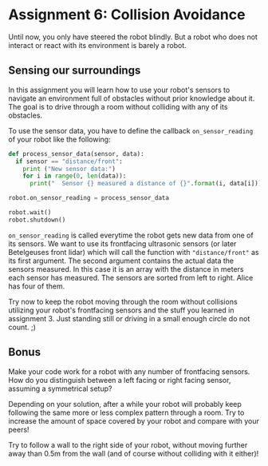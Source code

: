 # Assignment 6: Collision Avoidance

Until now, you only have steered the robot blindly. But a robot who does not interact or react with its
environment is barely a robot.

## Sensing our surroundings

In this assignment you will learn how to use your robot's sensors to navigate an environment full of obstacles
without prior knowledge about it. The goal is to drive through a room without colliding with any of its obstacles.

To use the sensor data, you have to define the callback `on_sensor_reading` of your robot like the following:

```python
def process_sensor_data(sensor, data):
  if sensor == "distance/front":
    print ("New sensor data:")
    for i in range(0, len(data)):
      print("  Sensor {} measured a distance of {}".format(i, data[i]))

robot.on_sensor_reading = process_sensor_data

robot.wait()
robot.shutdown()
```

`on_sensor_reading` is called everytime the robot gets new data from one of its sensors. We want to use its
frontfacing ultrasonic sensors (or later Betelgeuses front lidar) which will call the function with
`"distance/front"` as its first argument.
The second argument contains the actual data the sensors measured. In this case it is an array with the
distance in meters each sensor has measured. The sensors are sorted from left to right. Alice has four of them.

Try now to keep the robot moving through the room without collisions utilizing your robot's frontfacing sensors
and the stuff you learned in assignment 3.
Just standing still or driving in a small enough circle do not count. ;)

## Bonus

Make your code work for a robot with any number of frontfacing sensors. How do you distinguish between a left
facing or right facing sensor, assuming a symmetrical setup?

Depending on your solution, after a while your robot will probably keep following the same more or less complex
pattern through a room. Try to increase the amount of space covered by your robot and compare with your peers!

Try to follow a wall to the right side of your robot, without moving further away than 0.5m from the wall (and of
course without colliding with it either)!
